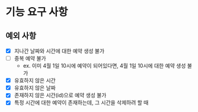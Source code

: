 # 기능 요구 사항

## 예외 사항

* [x] 지나간 날짜와 시간에 대한 예약 생성 불가
* [ ] 중복 예약 불가
    * ex. 이미 4월 1일 10시에 예약이 되어있다면, 4월 1일 10시에 대한 예약 생성 불가
* [x] 유효하지 않은 시간
* [x] 유효하지 않은 날짜
* [x] 존재하지 않은 시간(id)으로 예약 생성 불가
* [x] 특정 시간에 대한 예약이 존재하는데, 그 시간을 삭제하려 할 때
